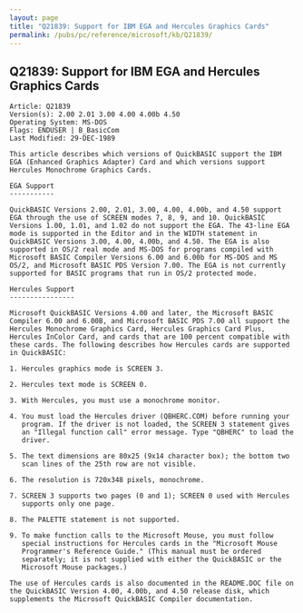 ```yaml
---
layout: page
title: "Q21839: Support for IBM EGA and Hercules Graphics Cards"
permalink: /pubs/pc/reference/microsoft/kb/Q21839/
---
```


## Q21839: Support for IBM EGA and Hercules Graphics Cards

	Article: Q21839
	Version(s): 2.00 2.01 3.00 4.00 4.00b 4.50
	Operating System: MS-DOS
	Flags: ENDUSER | B_BasicCom
	Last Modified: 29-DEC-1989
	
	This article describes which versions of QuickBASIC support the IBM
	EGA (Enhanced Graphics Adapter) Card and which versions support
	Hercules Monochrome Graphics Cards.
	
	EGA Support
	-----------
	
	QuickBASIC Versions 2.00, 2.01, 3.00, 4.00, 4.00b, and 4.50 support
	EGA through the use of SCREEN modes 7, 8, 9, and 10. QuickBASIC
	Versions 1.00, 1.01, and 1.02 do not support the EGA. The 43-line EGA
	mode is supported in the Editor and in the WIDTH statement in
	QuickBASIC Versions 3.00, 4.00, 4.00b, and 4.50. The EGA is also
	supported in OS/2 real mode and MS-DOS for programs compiled with
	Microsoft BASIC Compiler Versions 6.00 and 6.00b for MS-DOS and MS
	OS/2, and Microsoft BASIC PDS Version 7.00. The EGA is not currently
	supported for BASIC programs that run in OS/2 protected mode.
	
	Hercules Support
	----------------
	
	Microsoft QuickBASIC Versions 4.00 and later, the Microsoft BASIC
	Compiler 6.00 and 6.00B, and Microsoft BASIC PDS 7.00 all support the
	Hercules Monochrome Graphics Card, Hercules Graphics Card Plus,
	Hercules InColor Card, and cards that are 100 percent compatible with
	these cards. The following describes how Hercules cards are supported
	in QuickBASIC:
	
	1. Hercules graphics mode is SCREEN 3.
	
	2. Hercules text mode is SCREEN 0.
	
	3. With Hercules, you must use a monochrome monitor.
	
	4. You must load the Hercules driver (QBHERC.COM) before running your
	   program. If the driver is not loaded, the SCREEN 3 statement gives
	   an "Illegal function call" error message. Type "QBHERC" to load the
	   driver.
	
	5. The text dimensions are 80x25 (9x14 character box); the bottom two
	   scan lines of the 25th row are not visible.
	
	6. The resolution is 720x348 pixels, monochrome.
	
	7. SCREEN 3 supports two pages (0 and 1); SCREEN 0 used with Hercules
	   supports only one page.
	
	8. The PALETTE statement is not supported.
	
	9. To make function calls to the Microsoft Mouse, you must follow
	   special instructions for Hercules cards in the "Microsoft Mouse
	   Programmer's Reference Guide." (This manual must be ordered
	   separately; it is not supplied with either the QuickBASIC or the
	   Microsoft Mouse packages.)
	
	The use of Hercules cards is also documented in the README.DOC file on
	the QuickBASIC Version 4.00, 4.00b, and 4.50 release disk, which
	supplements the Microsoft QuickBASIC Compiler documentation.
